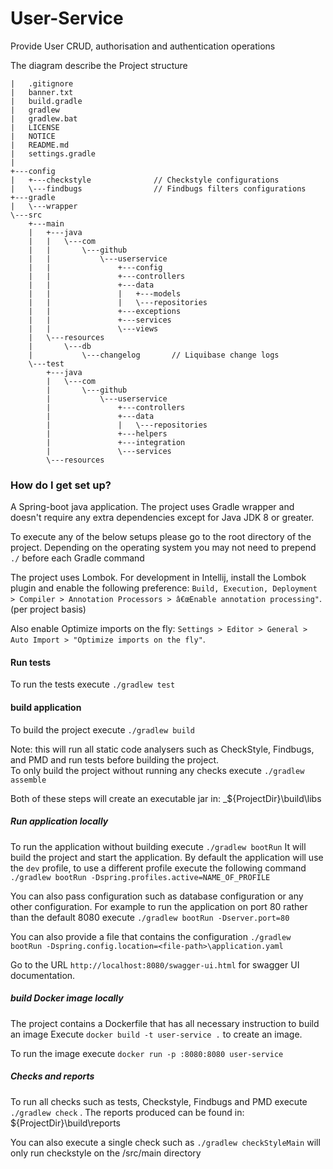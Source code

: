 # User-Service
Provide User CRUD, authorisation and authentication operations

The diagram describe the Project structure
~~~
|   .gitignore
|   banner.txt
|   build.gradle
|   gradlew
|   gradlew.bat
|   LICENSE
|   NOTICE
|   README.md
|   settings.gradle
|
+---config
|   +---checkstyle              // Checkstyle configurations
|   \---findbugs                // Findbugs filters configurations
+---gradle
|   \---wrapper
\---src
    +---main
    |   +---java
    |   |   \---com
    |   |       \---github
    |   |           \---userservice
    |   |               +---config
    |   |               +---controllers
    |   |               +---data
    |   |               |   +---models
    |   |               |   \---repositories
    |   |               +---exceptions
    |   |               +---services
    |   |               \---views
    |   \---resources
    |       \---db
    |           \---changelog       // Liquibase change logs
    \---test
        +---java
        |   \---com
        |       \---github
        |           \---userservice
        |               +---controllers
        |               +---data
        |               |   \---repositories
        |               +---helpers
        |               +---integration
        |               \---services
        \---resources
~~~

### How do I get set up?

A Spring-boot java application. The project uses Gradle wrapper and doesn't require any extra dependencies except for Java JDK 8 or greater.

To execute any of the below setups please go to the root directory of the project. 
Depending on the operating system you may not need to prepend `./` before each Gradle command

The project uses Lombok. For development in Intellij, install the Lombok plugin and enable the following preference:
 `Build, Execution, Deployment > Compiler > Annotation Processors > â€œEnable annotation processing"`. (per project basis) 

Also enable Optimize imports on the fly: `Settings > Editor > General > Auto Import > "Optimize imports on the fly"`.

#### Run tests

To run the tests execute `./gradlew test`

#### build application

To build the project execute `./gradlew build`

Note: this will run all static code analysers such as CheckStyle, Findbugs, and PMD and run tests before 
building the project.      
To only build the project without running any checks execute `./gradlew assemble`

Both of these steps will create an executable jar in: _${ProjectDir}\build\libs

##### Run application locally #####

To run the application without building execute `./gradlew bootRun`
It will build the project and start the application. By default the application will use the `dev` profile,
to use a different profile execute the following command `./gradlew bootRun -Dspring.profiles.active=NAME_OF_PROFILE`

You can also pass configuration such as database configuration or any other configuration. For example to run
the application on port 80 rather than the default 8080 execute `./gradlew bootRun -Dserver.port=80`

You can also provide a file that contains the configuration `./gradlew bootRun -Dspring.config.location=<file-path>\application.yaml`

Go to the URL `http://localhost:8080/swagger-ui.html` for swagger UI documentation.

##### build Docker image locally #####

The project contains a Dockerfile that has all necessary instruction to build an image
Execute `docker build -t user-service .` to create an image.

To run the image execute `docker run -p :8080:8080 user-service`

##### Checks and reports #####

To run all checks such as tests, Checkstyle, Findbugs and PMD execute `./gradlew check` .
The reports produced can be found in: ${ProjectDir}\build\reports

You can also execute a single check such as `./gradlew checkStyleMain` will only run checkstyle on the /src/main directory
